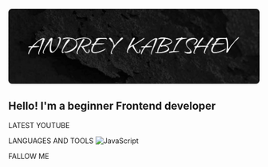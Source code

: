 [![Header](https://github.com/Andrey032/andrey032/blob/main/assets/Frame%202.svg)](https://t.me/Sansay89)

## Hello! I'm a beginner Frontend developer

LATEST YOUTUBE

LANGUAGES AND TOOLS
![JavaScript](https://img.shields.io/badge/JavaScript-you_like)




FALLOW ME